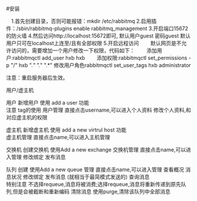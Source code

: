 


#安装

　1.首先创建目录，否则可能报错：mkdir /etc/rabbitmq
    2.启用插件：/sbin/rabbitmq-plugins enable rabbitmq_management
    3.开启端口15672的防火墙
    4.然后访问http://localhost:15672即可,
默认用户guest 密码guest
默认用户只可在localhost上连至/且有全部权限
    5.开启远程访问
　　默认网页是不允许访问的，需要增加一个用户修改一下权限，代码如下：
　　添加用户:rabbitmqctl add_user hxb hxb
　　添加权限:rabbitmqctl set_permissions -p "/" hxb ".*" ".*" ".*"
       修改用户角色rabbitmqctl set_user_tags hxb administrator

  注意：重启服务器后生效。





用户/虚主机

用户
 	新增用户
使用 add a user 功能    
注意 tag的使用
用户管理
直接点击username,可以进入个人资料
修改个人资料,和对应虚主机的权限

虚主机
 新增虚主机
使用 add a new virtrul host 功能    
虚主机管理
直接点击name,可以进入主机管理


交换机
创建交换机
使用Add a new exchange
交换机管理
直接点击name,可以进入管理
修改绑定
发布消息


队列
创建
使用Add a new queue
管理
直接点击name,可以进入管理
查看概况
消息状况
修改绑定
发布消息
(就相当于最简模式发送的)
查询消息  
特别注意
不选择requeue,消息将被消费;选择requeue,消息将重新传递到原先队列,但是会被截断和重新编码
清除消息
使用purge,清除该队列中全部消息